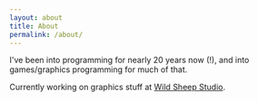 ```yaml
---
layout: about
title: About
permalink: /about/
---
```


I've been into programming for nearly 20 years now (!), and into games/graphics programming for much of that. 

Currently working on graphics stuff at [Wild Sheep Studio](http://www.wildsheepstudio.com/).
